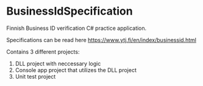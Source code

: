 # BusinessIdSpecification
Finnish Business ID verification C# practice application. 

Specifications can be read here https://www.ytj.fi/en/index/businessid.html

Contains 3 different projects:
1. DLL project with neccessary logic
2. Console app project that utilizes the DLL project
3. Unit test project
